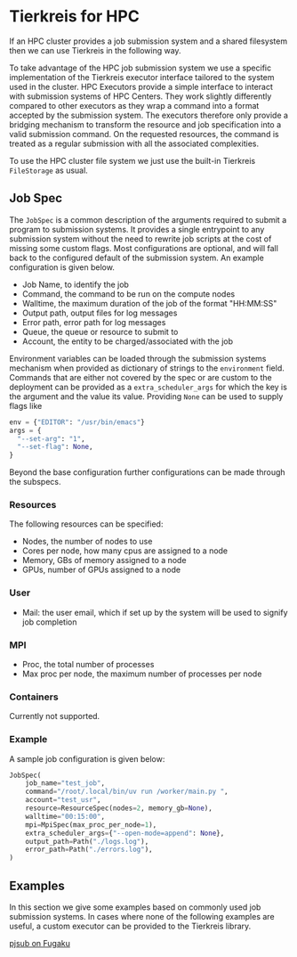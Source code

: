 # Tierkreis for HPC

If an HPC cluster provides a job submission system and a shared filesystem then we can use Tierkreis in the following way.

To take advantage of the HPC job submission system we use a specific implementation of the Tierkreis executor interface tailored to the system used in the cluster.
HPC Executors provide a simple interface to interact with submission systems of HPC Centers.
They work slightly differently compared to other executors as they wrap a command into a format accepted by the submission system.
The executors therefore only provide a bridging mechanism to transform the resource and job specification into a valid submission command.
On the requested resources, the command is treated as a regular submission with all the associated complexities.

To use the HPC cluster file system we just use the built-in Tierkreis `FileStorage` as usual.

## Job Spec

The `JobSpec` is a common description of the arguments required to submit a program to submission systems.
It provides a single entrypoint to any submission system without the need to rewrite job scripts at the cost of missing some custom flags.
Most configurations are optional, and will fall back to the configured default of the submission system.
An example configuration is given below.

- Job Name, to identify the job
- Command, the command to be run on the compute nodes
- Walltime, the maximum duration of the job of the format "HH:MM:SS"
- Output path, output files for log messages
- Error path, error path for log messages
- Queue, the queue or resource to submit to
- Account, the entity to be charged/associated with the job

Environment variables can be loaded through the submission systems mechanism when provided as dictionary of strings to the `environment` field.
Commands that are either not covered by the spec or are custom to the deployment can be provided as a `extra_scheduler_args` for which the key is the argument and the value its value.
Providing `None` can be used to supply flags like

```py
env = {"EDITOR": "/usr/bin/emacs"}
args = {
  "--set-arg": "1",
  "--set-flag": None,
}
```

Beyond the base configuration further configurations can be made through the subspecs.

### Resources

The following resources can be specified:

- Nodes, the number of nodes to use
- Cores per node, how many cpus are assigned to a node
- Memory, GBs of memory assigned to a node
- GPUs, number of GPUs assigned to a node

### User

- Mail: the user email, which if set up by the system will be used to signify job completion

### MPI

- Proc, the total number of processes
- Max proc per node, the maximum number of processes per node

### Containers

Currently not supported.

### Example

A sample job configuration is given below:

```py
JobSpec(
    job_name="test_job",
    command="/root/.local/bin/uv run /worker/main.py ",
    account="test_usr",
    resource=ResourceSpec(nodes=2, memory_gb=None),
    walltime="00:15:00",
    mpi=MpiSpec(max_proc_per_node=1),
    extra_scheduler_args={"--open-mode=append": None},
    output_path=Path("./logs.log"),
    error_path=Path("./errors.log"),
)
```

## Examples

In this section we give some examples based on commonly used job submission systems.
In cases where none of the following examples are useful, a custom executor can be provided to the Tierkreis library.

[pjsub on Fugaku](./hpc/pjsub-fugaku.md)
